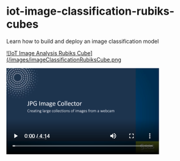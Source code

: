 # iot-image-classification-rubiks-cubes
Learn how to build and deploy an image classification model

[![IoT Image Analysis Rubiks Cube](/images/imageClassificationRubiksCube.png](https://players.brightcove.net/3665946608001/default_default/index.html?videoId=6130152306001 "IoT Image Analysis Rubiks Cube")

[![JPG Image Collector](/images/jpgImageCollector.png)](https://players.brightcove.net/3665946608001/default_default/index.html?videoId=6130149939001 "JPG Image Collector")
